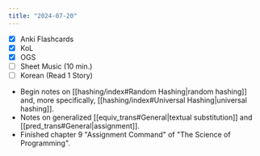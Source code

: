 ```yaml
---
title: "2024-07-20"
---
```


- [x] Anki Flashcards
- [x] KoL
- [x] OGS
- [ ] Sheet Music (10 min.)
- [ ] Korean (Read 1 Story)

* Begin notes on [[hashing/index#Random Hashing|random hashing]] and, more specifically, [[hashing/index#Universal Hashing|universal hashing]].
* Notes on generalized [[equiv_trans#General|textual substitution]] and [[pred_trans#General|assignment]].
* Finished chapter 9 "Assignment Command" of "The Science of Programming".